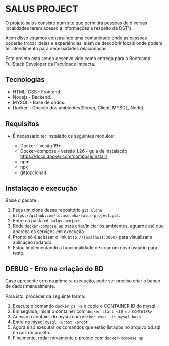 # SALUS PROJECT

O projeto salus consiste num site que permitirá pessoas de diversas localidades terem acesso a informações a respeito de DST's.

Além disso estamos construindo uma comunidade onde as pessoas poderão trocar ideias e experiências, além de descobrir locais onde podem ter atendimento para necessidades relacionadas.

Este projeto está sendo desenvolvido como entrega para o Bootcamp FullStack Developer da Faculdade Impacta.

## Tecnologias
   * HTML, CSS - Frontend. 
   * Nodejs - Backend.
   * MYSQL - Base de dados.
   * Docker - Criação dos ambientes(Server, Client, MYSQL, Node).

## Requisitos
- É necessário ter instalado os seguintes modulos:

  * Docker - vesão 19+
  * Docker-compose - versão 1.26 - guia de instalação https://docs.docker.com/compose/install/
  * npm
  * npx
  * git(opcional)

## Instalação e execução
Baixe o pacote 

1. Faça um clone desse repositório 
  `git clone https://github.com/lucascunha/salus-project.git`.
2. Entre na pasta `cd salus-project`.
3. Rode `docker-compose up` para criar/iniciar os ambientes, aguarde até que apareça os serviços em execução.
4. Pronto só é acessar o link `http://localhost:3000/` para visualizar a aplicação rodando.
5. Estou implementando a funcionalidade de criar um novo usuário para teste.


## DEBUG - Erro na criação do BD
Caso apresente erro na primeira execução, pode ser preciso criar o banco de dados manualmente.

Para isto, proceder da seguinte forma:

1. Execute o comando `docker ps -a` e copie o CONTAINER ID do mysql
2. Em seguida, inicie o container com `docker start <ID do CONTAIER>`
3. Acesse o contaier do mysql com `docker exec -it mysql bash`
4. Entre no mysql `mysql -uroot -proot`
5. Agora é só executar os comandos que estão listados no arquivo bd.sql na raiz do projeto.
6. Finalmente, rodar novamente o projeto com `docker-compose up`
